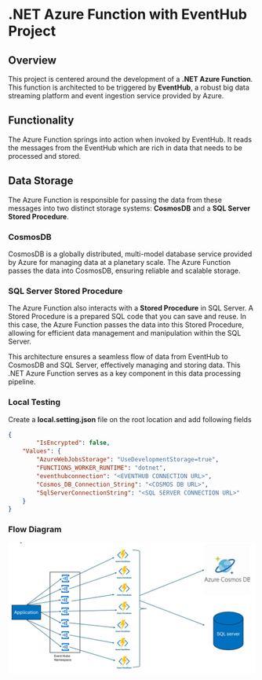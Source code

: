 # .NET Azure Function with EventHub Project

## Overview
This project is centered around the development of a **.NET Azure Function**. This function is architected to be triggered by **EventHub**, a robust big data streaming platform and event ingestion service provided by Azure.

## Functionality
The Azure Function springs into action when invoked by EventHub. It reads the messages from the EventHub which are rich in data that needs to be processed and stored.

## Data Storage
The Azure Function is responsible for passing the data from these messages into two distinct storage systems: **CosmosDB** and a **SQL Server Stored Procedure**.

### CosmosDB
CosmosDB is a globally distributed, multi-model database service provided by Azure for managing data at a planetary scale. The Azure Function passes the data into CosmosDB, ensuring reliable and scalable storage.

### SQL Server Stored Procedure
The Azure Function also interacts with a **Stored Procedure** in SQL Server. A Stored Procedure is a prepared SQL code that you can save and reuse. In this case, the Azure Function passes the data into this Stored Procedure, allowing for efficient data management and manipulation within the SQL Server.

This architecture ensures a seamless flow of data from EventHub to CosmosDB and SQL Server, effectively managing and storing data. This .NET Azure Function serves as a key component in this data processing pipeline.


### Local Testing
Create a **local.setting.json** file on the root location and add following fields 
```json
{
        "IsEncrypted": false,
    "Values": {
        "AzureWebJobsStorage": "UseDevelopmentStorage=true",
        "FUNCTIONS_WORKER_RUNTIME": "dotnet",
        "eventhubconnection": "<EVENTHUB CONNECTION URL>",
        "Cosmos_DB_Connection_String": "<COSMOS DB URL>",
        "SqlServerConnectionString": "<SQL SERVER CONNECTION URL>"
    }
}
```

### Flow Diagram
![Architectural diagram for the baseline scenario.](/media/Flowchar.jpg)
